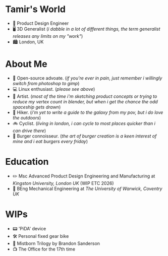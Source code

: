 # Tamir's World

- 📐 Product Design Engineer
- 🖥️ 3D Generalist (*i dabble in a lot of different things, the term generalist releases any limits on my "work"*)
- 🏙️ London, UK

# About Me

- 💽 Open-source advoate. (*if you're ever in pain, just remember i willingly switch from photoshop to gimp*)
- 💻 Linux enthusiast. (*please see above*)
- 🎨 Artist. (*most of the time i'm sketching product concepts or trying to reduce my vertex count in blender, but when i get the chance the odd spaceship gets drawn*)
- 🥾 Hiker. (*i'm yet to write a guide to the galaxy from my pov, but i do love the outdoors*)
- 🚲 Cyclist. (*living in london, i can cycle to most places quicker than i can drive there*)
- 🍔 Burger connoisseur. (*the art of burger creation is a keen interest of mine and i eat burgers every friday*)

# Education

- ✏️ Msc Advanced Product Design Engineering and Manufacturing at *Kingston University, London UK* (WIP ETC 2026)
- 🔧 BEng Mechanical Engineering at *The University of Warwick, Coventry UK*

# WIPs

- 📟 'PiDA' device
- 🛠️ Personal fixed gear bike
- 📖 Mistborn Trilogy by Brandon Sanderson
- 📺 The Office for the 17th time



<!--
**tamwip/tamwip** is a ✨ _special_ ✨ repository because its `README.md` (this file) appears on your GitHub profile.

Here are some ideas to get you started:

- 🔭 I’m currently working on ...
- 🌱 I’m currently learning ...
- 👯 I’m looking to collaborate on ...
- 🤔 I’m looking for help with ...
- 💬 Ask me about ...
- 📫 How to reach me: ...
- 😄 Pronouns: ...
- ⚡ Fun fact: ...
-->
